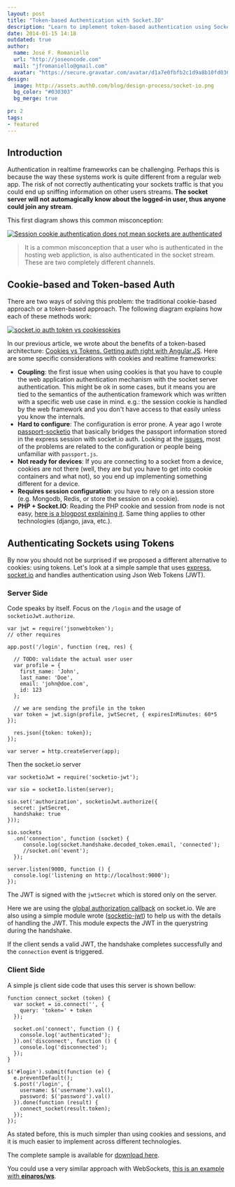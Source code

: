 ```yaml
---
layout: post
title: "Token-based Authentication with Socket.IO"
description: "Learn to implement token-based authentication using Socket.IO in this quick tutorial."
date: 2014-01-15 14:18
outdated: true
author:
  name: José F. Romaniello
  url: "http://joseoncode.com"
  mail: "jfromaniello@gmail.com"
  avatar: "https://secure.gravatar.com/avatar/d1a7e0fbfb2c1d9a8b10fd03648da78f.png"
design:
  image: http://assets.auth0.com/blog/design-process/socket-io.png
  bg_color: "#030303"
  bg_merge: true

pr: 2
tags:
- featured
---
```


## Introduction


Authentication in realtime frameworks can be challenging. Perhaps this is because the way these systems work is quite different from a regular web app. The risk of not correctly authenticating your sockets traffic is that you could end up sniffing information on other users streams. **The socket server will not automagically know about the logged-in user, thus anyone could join any stream**.

<!-- more -->

This first diagram shows this common misconception:

<a href="https://docs.google.com/a/auth10.com/drawings/d/1_t1TV5CqUutrj3I7iTg3_u0z2ep4sEvV8gP7gC7ejqU" target="_blank"><img title="Session cookie authentication does not mean sockets are authenticated" src="https://docs.google.com/drawings/d/1_t1TV5CqUutrj3I7iTg3_u0z2ep4sEvV8gP7gC7ejqU/pub?w=509&h=536" />
</a>

> It is a common misconception that a user who is authenticated in the hosting web appliction, is also authenticated in the socket stream. These are two completely different channels.


## Cookie-based and Token-based Auth

There are two ways of solving this problem: the traditional cookie-based approach or a token-based approach. The following diagram explains how each of these methods work:

<a href="https://docs.google.com/drawings/d/1RNkaJ7wHXBLlg3YAdtBOrOb5uxj_6oiNQ-96-YA8X74" target="_blank"><img title="socket.io auth token vs cookiesokies" src="https://docs.google.com/drawings/d/1RNkaJ7wHXBLlg3YAdtBOrOb5uxj_6oiNQ-96-YA8X74/pub?w=990&amp;h=529" />
</a>

In our previous article, we wrote about the benefits of a token-based architecture: [Cookies vs Tokens.  Getting auth right with Angular.JS](http://blog.auth0.com/2014/01/07/angularjs-authentication-with-cookies-vs-token/). Here are some specific considerations with cookies and realtime frameworks:

- **Coupling**: the first issue when using cookies is that you have to couple the web application authentication mechanism with the socket server authentication. This might be ok in some cases, but it means you are tied to the semantics of the authentication framework which was written with a specific web use case in mind. e.g.: the session cookie is handled by the web framework and you don't have access to that easily unless you know the internals.
- **Hard to configure**: The configuration is error prone. A year ago I wrote [passport-socketio](http://github.com/jfromaniello/passport.socketio) that basically bridges the passport information stored in the express session with socket.io auth. Looking at the [issues](http://github.com/jfromaniello/passport.socketio/issues), most of the problems are related to the configuration or people being unfamiliar with `passport.js`.
- **Not ready for devices**: If you are connecting to a socket from a device, cookies are not there (well, they are but you have to get into cookie containers and what not), so you end up implementing something different for a device.
- **Requires session configuration**: you have to rely on a session store (e.g. Mongodb, Redis, or store the session on a cookie).
- **PHP + Socket.IO**: Reading the PHP cookie and session from node is not easy, [here is a blogpost explaining it](http://simplapi.wordpress.com/2012/04/13/php-and-node-js-session-share-redi/). Same thing applies to other technologies (django, java, etc.).

## Authenticating Sockets using Tokens

By now you should not be surprised if we proposed a different alternative to cookies: using tokens. Let's look at a simple sample that uses [express](http://expressjs.com/), [socket.io](http://socket.io) and handles authentication using Json Web Tokens (JWT).

### Server Side

Code speaks by itself. Focus on the `/login` and the usage of `socketioJwt.authorize`.

    var jwt = require('jsonwebtoken');
    // other requires

    app.post('/login', function (req, res) {

      // TODO: validate the actual user user
      var profile = {
        first_name: 'John',
        last_name: 'Doe',
        email: 'john@doe.com',
        id: 123
      };

      // we are sending the profile in the token
      var token = jwt.sign(profile, jwtSecret, { expiresInMinutes: 60*5 });

      res.json({token: token});
    });

    var server = http.createServer(app);

Then the socket.io server

    var socketioJwt = require('socketio-jwt');

    var sio = socketIo.listen(server);

    sio.set('authorization', socketioJwt.authorize({
      secret: jwtSecret,
      handshake: true
    }));

    sio.sockets
      .on('connection', function (socket) {
         console.log(socket.handshake.decoded_token.email, 'connected');
         //socket.on('event');
      });

    server.listen(9000, function () {
      console.log('listening on http://localhost:9000');
    });

The JWT is signed with the `jwtSecret` which is stored only on the server.

Here we are using the [global authorization callback](https://github.com/LearnBoost/socket.io/wiki/Authorizing) on socket.io. We are also using a simple module wrote ([socketio-jwt](https://github.com/auth0/socketio-jwt)) to help us with the details of handling the JWT. This module expects the JWT in the querystring during the handshake.

If the client sends a valid JWT, the handshake completes successfully and the `connection` event is triggered.


### Client Side

A simple js client side code that uses this server is shown bellow:

    function connect_socket (token) {
      var socket = io.connect('', {
        query: 'token=' + token
      });

      socket.on('connect', function () {
        console.log('authenticated');
      }).on('disconnect', function () {
        console.log('disconnected');
      });
    }

    $('#login').submit(function (e) {
      e.preventDefault();
      $.post('/login', {
        username: $('username').val(),
        password: $('password').val()
      }).done(function (result) {
        connect_socket(result.token);
      });
    });

As stated before, this is much simpler than using cookies and sessions, and it is much easier to implement across different technologies.

The complete sample is available for [download here](https://github.com/auth0/socketio-jwt/tree/master/example).

You could use a very similar approach with WebSockets, [this is an example with __einaros/ws__](https://gist.github.com/jfromaniello/8418116).

